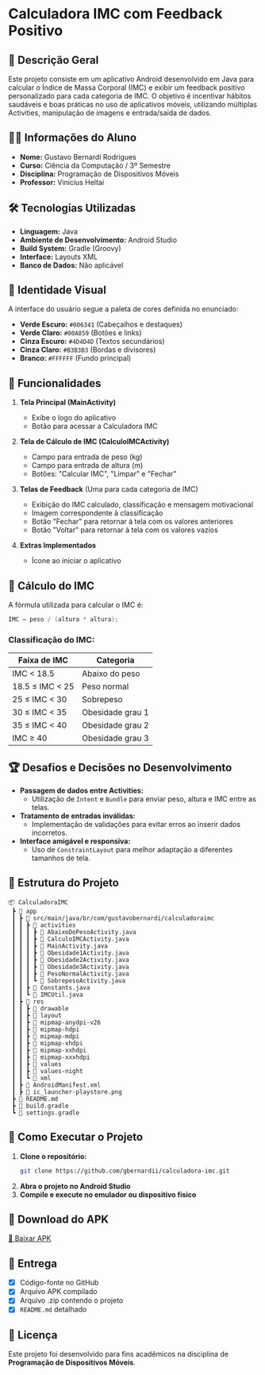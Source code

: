# Calculadora IMC com Feedback Positivo

## 📌 Descrição Geral
Este projeto consiste em um aplicativo Android desenvolvido em Java para calcular o Índice de Massa Corporal (IMC) e exibir um feedback positivo personalizado para cada categoria de IMC. O objetivo é incentivar hábitos saudáveis e boas práticas no uso de aplicativos móveis, utilizando múltiplas Activities, manipulação de imagens e entrada/saída de dados.

## 👨‍🎓 Informações do Aluno
- **Nome:** Gustavo Bernardi Rodrigues
- **Curso:** Ciência da Computação / 3º Semestre
- **Disciplina:** Programação de Dispositivos Móveis
- **Professor:** Vinicius Heltai

## 🛠 Tecnologias Utilizadas
- **Linguagem:** Java
- **Ambiente de Desenvolvimento:** Android Studio
- **Build System:** Gradle (Groovy)
- **Interface:** Layouts XML
- **Banco de Dados:** Não aplicável

## 🎨 Identidade Visual
A interface do usuário segue a paleta de cores definida no enunciado:
- **Verde Escuro:** `#006341` (Cabeçalhos e destaques)
- **Verde Claro:** `#00A859` (Botões e links)
- **Cinza Escuro:** `#4D4D4D` (Textos secundários)
- **Cinza Claro:** `#B3B3B3` (Bordas e divisores)
- **Branco:** `#FFFFFF` (Fundo principal)

## 🚀 Funcionalidades
1. **Tela Principal (MainActivity)**
   - Exibe o logo do aplicativo
   - Botão para acessar a Calculadora IMC
   
2. **Tela de Cálculo de IMC (CalculoIMCActivity)**
   - Campo para entrada de peso (kg)
   - Campo para entrada de altura (m)
   - Botões: "Calcular IMC", "Limpar" e "Fechar"

3. **Telas de Feedback** (Uma para cada categoria de IMC)
   - Exibição do IMC calculado, classificação e mensagem motivacional
   - Imagem correspondente à classificação
   - Botão "Fechar" para retornar à tela com os valores anteriores
   - Botão "Voltar" para retornar à tela com os valores vazios


4. **Extras Implementados**
   - Ícone ao iniciar o aplicativo

## 🔢 Cálculo do IMC
A fórmula utilizada para calcular o IMC é:
```java
IMC = peso / (altura * altura);
```
### **Classificação do IMC:**
| Faixa de IMC | Categoria |
|-------------|-----------|
| IMC < 18.5 | Abaixo do peso |
| 18.5 ≤ IMC < 25 | Peso normal |
| 25 ≤ IMC < 30 | Sobrepeso |
| 30 ≤ IMC < 35 | Obesidade grau 1 |
| 35 ≤ IMC < 40 | Obesidade grau 2 |
| IMC ≥ 40 | Obesidade grau 3 |

## 🏆 Desafios e Decisões no Desenvolvimento
- **Passagem de dados entre Activities:**
  - Utilização de `Intent` e `Bundle` para enviar peso, altura e IMC entre as telas.
- **Tratamento de entradas inválidas:**
  - Implementação de validações para evitar erros ao inserir dados incorretos.
- **Interface amigável e responsiva:**
  - Uso de `ConstraintLayout` para melhor adaptação a diferentes tamanhos de tela.

## 📂 Estrutura do Projeto
```
📦 CalculadoraIMC
 ┣ 📂 app
 ┃ ┣ 📂 src/main/java/br/com/gustavobernardi/calculadoraimc
 ┃ ┃ ┣ 📂 activities
 ┃ ┃ ┃ ┣ 📜 AbaixoDoPesoActivity.java
 ┃ ┃ ┃ ┣ 📜 CalculoIMCActivity.java
 ┃ ┃ ┃ ┣ 📜 MainActivity.java
 ┃ ┃ ┃ ┣ 📜 Obesidade1Activity.java
 ┃ ┃ ┃ ┣ 📜 Obesidade2Activity.java
 ┃ ┃ ┃ ┣ 📜 Obesidade3Activity.java
 ┃ ┃ ┃ ┣ 📜 PesoNormalActivity.java
 ┃ ┃ ┃ ┗ 📜 SobrepesoActivity.java
 ┃ ┃ ┣ 📜 Constants.java
 ┃ ┃ ┗ 📜 IMCUtil.java
 ┃ ┣ 📂 res
 ┃ ┃ ┣ 📂 drawable
 ┃ ┃ ┣ 📂 layout
 ┃ ┃ ┣ 📂 mipmap-anydpi-v26
 ┃ ┃ ┣ 📂 mipmap-hdpi
 ┃ ┃ ┣ 📂 mipmap-mdpi
 ┃ ┃ ┣ 📂 mipmap-xhdpi
 ┃ ┃ ┣ 📂 mipmap-xxhdpi
 ┃ ┃ ┣ 📂 mipmap-xxxhdpi
 ┃ ┃ ┣ 📂 values
 ┃ ┃ ┣ 📂 values-night
 ┃ ┃ ┗ 📂 xml
 ┃ ┣ 📜 AndroidManifest.xml
 ┃ ┣ 📜 ic_launcher-playstore.png
 ┣ 📜 README.md
 ┣ 📜 build.gradle
 ┗ 📜 settings.gradle
```

## 📆 Como Executar o Projeto
1. **Clone o repositório:**
   ```sh
   git clone https://github.com/gbernardii/calculadora-imc.git
   ```
2. **Abra o projeto no Android Studio**
3. **Compile e execute no emulador ou dispositivo físico**

## 👄 Download do APK
[🔗 Baixar APK](https://github.com/gbernardii/calculadora-imc/releases)

## 📌 Entrega
- [x] Código-fonte no GitHub
- [x] Arquivo APK compilado
- [x] Arquivo .zip contendo o projeto
- [x] `README.md` detalhado

## 🐝 Licença
Este projeto foi desenvolvido para fins acadêmicos na disciplina de **Programação de Dispositivos Móveis**.